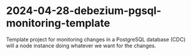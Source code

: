 # 2024-04-28-debezium-pgsql-monitoring-template
Template project for monitoring changes in a PostgreSQL database (CDC) will a node instance doing whatever we want for the changes.
